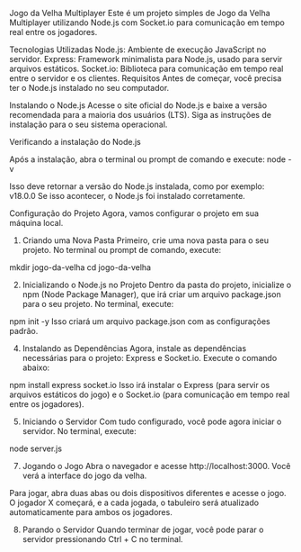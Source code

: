 Jogo da Velha Multiplayer
Este é um projeto simples de Jogo da Velha Multiplayer utilizando Node.js com Socket.io para comunicação em tempo real entre os jogadores.

Tecnologias Utilizadas
Node.js: Ambiente de execução JavaScript no servidor.
Express: Framework minimalista para Node.js, usado para servir arquivos estáticos.
Socket.io: Biblioteca para comunicação em tempo real entre o servidor e os clientes.
Requisitos
Antes de começar, você precisa ter o Node.js instalado no seu computador.

Instalando o Node.js
Acesse o site oficial do Node.js e baixe a versão recomendada para a maioria dos usuários (LTS).
Siga as instruções de instalação para o seu sistema operacional.

Verificando a instalação do Node.js

Após a instalação, abra o terminal ou prompt de comando e execute:
node -v

Isso deve retornar a versão do Node.js instalada, como por exemplo:
v18.0.0
Se isso acontecer, o Node.js foi instalado corretamente.

Configuração do Projeto
Agora, vamos configurar o projeto em sua máquina local.

1. Criando uma Nova Pasta
Primeiro, crie uma nova pasta para o seu projeto. No terminal ou prompt de comando, execute:

mkdir jogo-da-velha
cd jogo-da-velha

2. Inicializando o Node.js no Projeto
Dentro da pasta do projeto, inicialize o npm (Node Package Manager), que irá criar um arquivo package.json para o seu projeto. No terminal, execute:

npm init -y
Isso criará um arquivo package.json com as configurações padrão.

4. Instalando as Dependências
Agora, instale as dependências necessárias para o projeto: Express e Socket.io. Execute o comando abaixo:

npm install express socket.io
Isso irá instalar o Express (para servir os arquivos estáticos do jogo) e o Socket.io (para comunicação em tempo real entre os jogadores).



5. Iniciando o Servidor
Com tudo configurado, você pode agora iniciar o servidor. No terminal, execute:

node server.js


7. Jogando o Jogo
Abra o navegador e acesse http://localhost:3000. Você verá a interface do jogo da velha.

Para jogar, abra duas abas ou dois dispositivos diferentes e acesse o jogo.
O jogador X começará, e a cada jogada, o tabuleiro será atualizado automaticamente para ambos os jogadores.

8. Parando o Servidor
Quando terminar de jogar, você pode parar o servidor pressionando Ctrl + C no terminal.
